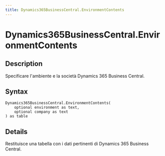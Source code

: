 ```yaml
---
title: Dynamics365BusinessCentral.EnvironmentContents
---
```


# Dynamics365BusinessCentral.EnvironmentContents


## Description

Specificare l&#39;ambiente e la società Dynamics 365 Business Central.


## Syntax

```powerquery
Dynamics365BusinessCentral.EnvironmentContents(
    optional environment as text,
    optional company as text
) as table
```


## Details

Restituisce una tabella con i dati pertinenti di Dynamics 365 Business Central. 


